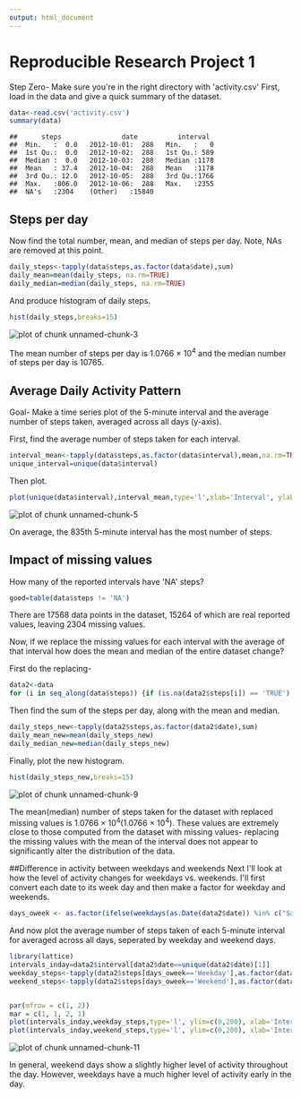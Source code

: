 ```yaml
---
output: html_document
---
```

Reproducible Research Project 1
========================================================
Step Zero- Make sure you're in the right directory with 'activity.csv'
First, load in the data and give a quick summary of the dataset.


```r
data<-read.csv('activity.csv')
summary(data)
```

```
##      steps               date          interval   
##  Min.   :  0.0   2012-10-01:  288   Min.   :   0  
##  1st Qu.:  0.0   2012-10-02:  288   1st Qu.: 589  
##  Median :  0.0   2012-10-03:  288   Median :1178  
##  Mean   : 37.4   2012-10-04:  288   Mean   :1178  
##  3rd Qu.: 12.0   2012-10-05:  288   3rd Qu.:1766  
##  Max.   :806.0   2012-10-06:  288   Max.   :2355  
##  NA's   :2304    (Other)   :15840
```

## Steps per day 
Now find the total number, mean, and median of steps per day. Note, NAs are removed at this point.


```r
daily_steps<-tapply(data$steps,as.factor(data$date),sum)
daily_mean=mean(daily_steps, na.rm=TRUE)
daily_median=median(daily_steps, na.rm=TRUE)
```

And produce histogram of daily steps.

```r
hist(daily_steps,breaks=15)
```

![plot of chunk unnamed-chunk-3](figure/unnamed-chunk-3.png) 

The mean number of steps per day is 1.0766 &times; 10<sup>4</sup> and the median number of steps per day is 10765.

## Average Daily Activity Pattern
Goal- Make a time series plot of the 5-minute interval and the average number of steps taken, averaged across all days (y-axis).

First, find the average number of steps taken for each interval.

```r
interval_mean<-tapply(data$steps,as.factor(data$interval),mean,na.rm=TRUE)
unique_interval=unique(data$interval)
```

Then plot.

```r
plot(unique(data$interval),interval_mean,type='l',xlab='Interval', ylab='Average # of Steps')
```

![plot of chunk unnamed-chunk-5](figure/unnamed-chunk-5.png) 

On average, the 835th 5-minute interval has the most number of steps.

## Impact of missing values
How many of the reported intervals have 'NA' steps?

```r
good=table(data$steps != 'NA')
```

There are 17568 data points in the dataset, 15264 of which are real reported values, leaving 2304 missing values.  

Now, if we replace the missing values for each interval with the average of that interval how does the mean and median of the entire dataset change?  

First do the replacing-


```r
data2<-data
for (i in seq_along(data$steps)) {if (is.na(data2$steps[i]) == 'TRUE') {data2$steps[i]<-mean(data2$steps[data2$interval==data2$interval[i]],na.rm=TRUE)}}
```

Then find the sum of the steps per day, along with the mean and median.


```r
daily_steps_new<-tapply(data2$steps,as.factor(data2$date),sum)
daily_mean_new=mean(daily_steps_new)
daily_median_new=median(daily_steps_new)
```

Finally, plot the new histogram.


```r
hist(daily_steps_new,breaks=15)
```

![plot of chunk unnamed-chunk-9](figure/unnamed-chunk-9.png) 

The mean(median) number of steps taken for the dataset with replaced missing values is 1.0766 &times; 10<sup>4</sup>(1.0766 &times; 10<sup>4</sup>). These values are extremely close to those computed from the dataset with missing values- replacing the missing values with the mean of the interval does not appear to significantly alter the distribution of the data. 

##Difference in activity between weekdays and weekends
Next I'll look at how the level of activity changes for weekdays vs. weekends. I'll first convert each date to its week day and then make a factor for weekday and weekends.


```r
days_oweek <- as.factor(ifelse(weekdays(as.Date(data2$date)) %in% c("Saturday","Sunday"), "Weekend", "Weekday")) 
```

And now plot the average number of steps taken of each 5-minute interval for averaged across all days, seperated by weekday and weekend days.


```r
library(lattice)
intervals_inday=data2$interval[data2$date==unique(data2$date)[1]]
weekday_steps<-tapply(data2$steps[days_oweek=='Weekday'],as.factor(data2$interval[days_oweek=='Weekday']),mean)
weekend_steps<-tapply(data2$steps[days_oweek=='Weekend'],as.factor(data2$interval[days_oweek=='Weekend']),mean)


par(mfrow = c(1, 2))
mar = c(1, 1, 2, 1)
plot(intervals_inday,weekday_steps,type='l', ylim=c(0,200), xlab='Intervals in Day', ylab='Weekday Average Steps')
plot(intervals_inday,weekend_steps,type='l', ylim=c(0,200), xlab='Intervals in Day', ylab='Weekend Average Steps')
```

![plot of chunk unnamed-chunk-11](figure/unnamed-chunk-11.png) 

In general, weekend days show a slightly higher level of activity throughout the day. However, weekdays have a much higher level of activity early in the day.

